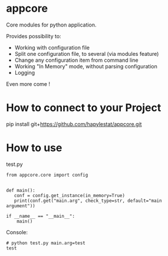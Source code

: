 # appcore
Core modules for python application.

Provides possibility to:
- Working with configuration file
- Split one configuration file, to several (via modules feature)
- Change any configuration item from command line
- Working "In Memory" mode, without parsing configuration
- Logging


Even more come !


# How to connect to your Project

pip install git+https://github.com/hapylestat/appcore.git

# How to use

test.py
```
from appcore.core import config


def main():
   conf = config.get_instance(in_memory=True)
   print(conf.get("main.arg", check_type=str, default="main argument"))

if __name__ == "__main__":
    main()

```

Console:
```
# python test.py main.arg=test
test
```